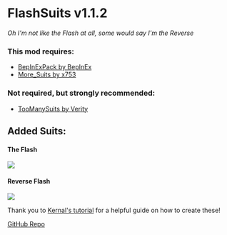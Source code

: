 # FlashSuits v1.1.2

*Oh I'm not like the Flash at all, some would say I'm the Reverse*

### This mod requires:
- [BepInExPack by BepInEx](https://thunderstore.io/c/lethal-company/p/BepInEx/BepInExPack/)
- [More_Suits by x753](https://thunderstore.io/c/lethal-company/p/x753/More_Suits/)

### Not required, but strongly recommended:
- [TooManySuits by Verity](https://thunderstore.io/c/lethal-company/p/Verity/TooManySuits/)

## Added Suits:

#### The Flash

<img src="https://i.imgur.com/mvGGT88.png">

#### Reverse Flash

<img src="https://i.imgur.com/432rJay.png">

Thank you to [Kernal's tutorial](https://www.youtube.com/watch?v=hIyPoJQau4A) for a helpful guide on how to create these!

[GitHub Repo](https://github.com/ZachPlatypus/FlashSuits)